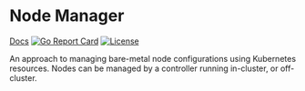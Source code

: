 # Node Manager

[Docs](https://zachfi.github.io/nodemanager)
[![Go Report Card](https://goreportcard.com/badge/github.com/zachfi/nodemanager)](https://goreportcard.com/report/github.com/zachfi/nodemanager)
[![License](https://img.shields.io/badge/license-Apache%202.0-blue.svg)](./LICENSE)

An approach to managing bare-metal node configurations using Kubernetes
resources. Nodes can be managed by a controller running in-cluster, or
off-cluster.
